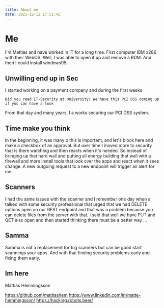 ```yaml
---
title: About me
date: 2021-12-12 17:51:42
---
```


# Me 
I'm Mattias and have worked in IT for a long time. First computer IBM x286 with their WebOS. Well, I was able to open it up and remove a ROM. And then I could install windows95.

## Unwilling end up in Sec
I started working on a payment company and during the first weeks 

```Did you read IT-Security at University? We have this PCI DSS coming up if you can have a look ```

From that day and many years, I a works securing our PCI DSS system. 

## Time make you think
In the beginning, it was many o this is important, and let's block here and make a checkbox of an approval. But over time I moved more to security that is there watching and then reacts when it's needed.
So instead of bringing up that hard wall and putting all energy building that wall with a firewall and more install tools that look over the apps and react when it sees change. A new outgoing request to a new endpoint will trigger an alert for me.

## Scanners
I had the same issues with the scanner and I remember one day when a talked with some security professional that urged that we had DELETE options open on our REST endpoint and that was a problem because you can delete files from the server with that.
I said that well we have PUT and GET also open and then started thinking there must be a better way ...

## Samma
Samma is not a replacement for big scanners but can be good start scannings your apps. And with that finding security problems early and fixing them early.



## Im here 

Mattias Hemmingsson

https://github.com/mattiashem
https://www.linkedin.com/in/matte-hemmingsson/
https://hacking.robots.beer/

